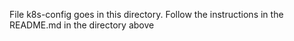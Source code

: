 File k8s-config goes in this directory.  Follow the instructions in the README.md in the directory above

